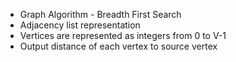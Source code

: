 * Graph Algorithm - Breadth First Search
* Adjacency list representation
* Vertices are represented as integers from 0 to V-1
* Output distance of each vertex to source vertex
